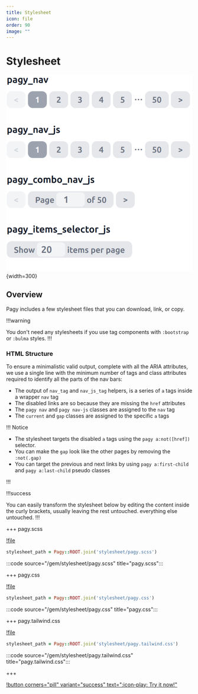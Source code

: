 ```yaml
---
title: Stylesheet
icon: file
order: 90
image: ""
---
```


# Stylesheet

![Pagy Style](../assets/images/pagy-style.png){width=300}

## Overview

Pagy includes a few stylesheet files that you can download, link, or copy.

!!!warning

You don't need any stylesheets if you use tag components with `:bootstrap` or `:bulma` styles.
!!!

### HTML Structure

To ensure a minimalistic valid output, complete with all the ARIA attributes, we use a single line with the minimum number of tags
and class attributes required to identify all the parts of the nav bars:

- The output of `nav_tag` and `nav_js_tag` helpers, is a series of `a` tags inside a wrapper `nav` tag
- The disabled links are so because they are missing the `href` attributes
- The `pagy nav` and `pagy nav-js` classes are assigned to the `nav` tag
- The `current` and `gap` classes are assigned to the specific `a` tags

!!! Notice

- The stylesheet targets the disabled `a` tags using the `pagy a:not([href])` selector.
- You can make the `gap` look like the other pages by removing the `:not(.gap)`
- You can target the previous and next links by using `pagy a:first-child` and `pagy a:last-child` pseudo classes

!!!

!!!success

You can easily transform the stylesheet below by editing the content inside the curly brackets, usually leaving the rest
untouched. everything else untouched.
!!!

+++ pagy.scss

[!file](../gem/stylesheet/pagy.scss)

```ruby 
stylesheet_path = Pagy::ROOT.join('stylesheet/pagy.scss')
```

:::code source="/gem/stylesheet/pagy.scss" title="pagy.scss":::

+++ pagy.css

[!file](../gem/stylesheet/pagy.css)

```ruby 
stylesheet_path = Pagy::ROOT.join('stylesheet/pagy.css')
```

:::code source="/gem/stylesheet/pagy.css" title="pagy.css":::

+++ pagy.tailwind.css

[!file](../gem/stylesheet/pagy.tailwind.css)

```ruby 
stylesheet_path = Pagy::ROOT.join('stylesheet/pagy.tailwind.css')
```

:::code source="/gem/stylesheet/pagy.tailwind.css" title="pagy.tailwind.css":::

+++

[!button corners="pill" variant="success" text=":icon-play: Try it now!"](../sandbox/playground.md#3-demo-app)
